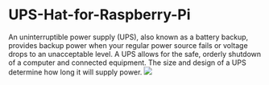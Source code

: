 # UPS-Hat-for-Raspberry-Pi
An uninterruptible power supply (UPS), also known as a battery backup, provides backup power when your regular power source fails or voltage drops to an unacceptable level. A UPS allows for the safe, orderly shutdown of a computer and connected equipment. The size and design of a UPS determine how long it will supply power.
<img src= "https://github.com/sbcshop/UPS-Hat-for-Raspberry-Pi/blob/main/Images/banner.png" />
